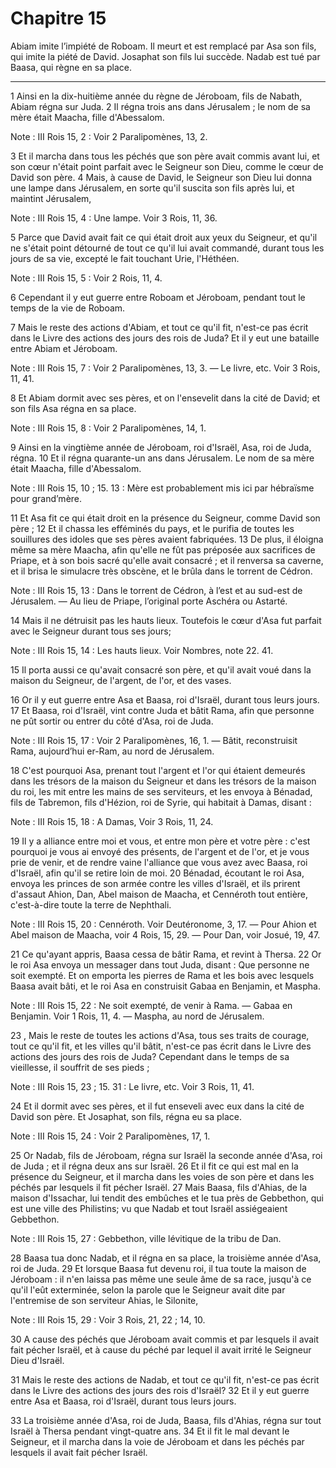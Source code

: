 # Chapitre 15

Abiam imite l’impiété de Roboam.
Il meurt et est remplacé par Asa son fils, qui imite la piété de David.
Josaphat son fils lui succède.
Nadab est tué par Baasa, qui règne en sa place.

***

1 Ainsi en la dix-huitième année du règne de Jéroboam, fils de Nabath, Abiam régna sur Juda. 2 Il régna trois ans dans Jérusalem ; le nom de sa mère était Maacha, fille d'Abessalom.

<span class="bible-note">Note : </span> III Rois 15, 2 : Voir 2 Paralipomènes, 13, 2.

3 Et il marcha dans tous les péchés que son père avait commis avant lui, et son cœur n'était point parfait avec le Seigneur son Dieu, comme le cœur de David son père. 4 Mais, à cause de David, le Seigneur son Dieu lui donna une lampe dans Jérusalem, en sorte qu'il suscita son fils après lui, et maintint Jérusalem,

<span class="bible-note">Note : </span> III Rois 15, 4 : Une lampe. Voir 3 Rois, 11, 36.

5 Parce que David avait fait ce qui était droit aux yeux du Seigneur, et qu'il ne s'était point détourné de tout ce qu'il lui avait commandé, durant tous les jours de sa vie, excepté le fait touchant Urie, l'Héthéen.

<span class="bible-note">Note : </span> III Rois 15, 5 : Voir 2 Rois, 11, 4.

6 Cependant il y eut guerre entre Roboam et Jéroboam, pendant tout le temps de la vie de Roboam.


7 Mais le reste des actions d'Abiam, et tout ce qu'il fit, n'est-ce pas écrit dans le Livre des actions des jours des rois de Juda? Et il y eut une bataille entre Abiam et Jéroboam.

<span class="bible-note">Note : </span> III Rois 15, 7 : Voir 2 Paralipomènes, 13, 3. ― Le livre, etc. Voir 3 Rois, 11, 41.

8 Et Abiam dormit avec ses pères, et on l'ensevelit dans la cité de David; et son fils Asa régna en sa place.

<span class="bible-note">Note : </span> III Rois 15, 8 : Voir 2 Paralipomènes, 14, 1.


9 Ainsi en la vingtième année de Jéroboam, roi d'Israël, Asa, roi de Juda, régna. 10 Et il régna quarante-un ans dans Jérusalem. Le nom de sa mère était Maacha, fille d'Abessalom.

<span class="bible-note">Note : </span> III Rois 15, 10 ; 15. 13 : Mère est probablement mis ici par hébraïsme pour grand’mère.


11 Et Asa fit ce qui était droit en la présence du Seigneur, comme David son père ; 12 Et il chassa les efféminés du pays, et le purifia de toutes les souillures des idoles que ses pères avaient fabriquées. 13 De plus, il éloigna même sa mère Maacha, afin qu'elle ne fût pas préposée aux sacrifices de Priape, et à son bois sacré qu'elle avait consacré ; et il renversa sa caverne, et il brisa le simulacre très obscène, et le brûla dans le torrent de Cédron.

<span class="bible-note">Note : </span> III Rois 15, 13 : Dans le torrent de Cédron, à l’est et au sud-est de Jérusalem. ― Au lieu de Priape, l’original porte Aschéra ou Astarté.

14 Mais il ne détruisit pas les hauts lieux. Toutefois le cœur d'Asa fut parfait avec le Seigneur durant tous ses jours;

<span class="bible-note">Note : </span> III Rois 15, 14 : Les hauts lieux. Voir Nombres, note 22. 41.

15 Il porta aussi ce qu'avait consacré son père, et qu'il avait voué dans la maison du Seigneur, de l'argent, de l'or, et des vases.


16 Or il y eut guerre entre Asa et Baasa, roi d'Israël, durant tous leurs jours. 17 Et Baasa, roi d'Israël, vint contre Juda et bâtit Rama, afin que personne ne pût sortir ou entrer du côté d'Asa, roi de Juda.

<span class="bible-note">Note : </span> III Rois 15, 17 : Voir 2 Paralipomènes, 16, 1. ― Bâtit, reconstruisit Rama, aujourd’hui er-Ram, au nord de Jérusalem.

18 C'est pourquoi Asa, prenant tout l'argent et l'or qui étaient demeurés dans les trésors de la maison du Seigneur et dans les trésors de la maison du roi, les mit entre les mains de ses serviteurs, et les envoya à Bénadad, fils de Tabremon, fils d'Hézion, roi de Syrie, qui habitait à Damas, disant :

<span class="bible-note">Note : </span> III Rois 15, 18 : A Damas, Voir 3 Rois, 11, 24.

19 Il y a alliance entre moi et vous, et entre mon père et votre père : c'est pourquoi je vous ai envoyé des présents, de l'argent et de l'or, et je vous prie de venir, et de rendre vaine l'alliance que vous avez avec Baasa, roi d'Israël, afin qu'il se retire loin de moi. 20 Bénadad, écoutant le roi Asa, envoya les princes de son armée contre les villes d'Israël, et ils prirent d'assaut Ahion, Dan, Abel maison de Maacha, et Cennéroth tout entière, c'est-à-dire toute la terre de Nephthali.

<span class="bible-note">Note : </span> III Rois 15, 20 : Cennéroth. Voir Deutéronome, 3, 17. ― Pour Ahion et Abel maison de Maacha, voir 4 Rois, 15, 29. ― Pour Dan, voir Josué, 19, 47.

21 Ce qu'ayant appris, Baasa cessa de bâtir Rama, et revint à Thersa. 22 Or le roi Asa envoya un messager dans tout Juda, disant : Que personne ne soit exempté. Et on emporta les pierres de Rama et les bois avec lesquels Baasa avait bâti, et le roi Asa en construisit Gabaa en Benjamin, et Maspha.

<span class="bible-note">Note : </span> III Rois 15, 22 : Ne soit exempté, de venir à Rama. ― Gabaa en Benjamin. Voir 1 Rois, 11, 4. ― Maspha, au nord de Jérusalem.


23 , Mais le reste de toutes les actions d'Asa, tous ses traits de courage, tout ce qu'il fit, et les villes qu'il bâtit, n'est-ce pas écrit dans le Livre des actions des jours des rois de Juda? Cependant dans le temps de sa vieillesse, il souffrit de ses pieds ;

<span class="bible-note">Note : </span> III Rois 15, 23 ; 15. 31 : Le livre, etc. Voir 3 Rois, 11, 41.

24 Et il dormit avec ses pères, et il fut enseveli avec eux dans la cité de David son père. Et Josaphat, son fils, régna eu sa place.

<span class="bible-note">Note : </span> III Rois 15, 24 : Voir 2 Paralipomènes, 17, 1.


25 Or Nadab, fils de Jéroboam, régna sur Israël la seconde année d'Asa, roi de Juda ; et il régna deux ans sur Israël. 26 Et il fit ce qui est mal en la présence du Seigneur, et il marcha dans les voies de son père et dans les péchés par lesquels il fit pécher Israël. 27 Mais Baasa, fils d'Ahias, de la maison d'Issachar, lui tendit des embûches et le tua près de Gebbethon, qui est une ville des Philistins; vu que Nadab et tout Israël assiégeaient Gebbethon.

<span class="bible-note">Note : </span> III Rois 15, 27 : Gebbethon, ville lévitique de la tribu de Dan.

28 Baasa tua donc Nadab, et il régna en sa place, la troisième année d'Asa, roi de Juda. 29 Et lorsque Baasa fut devenu roi, il tua toute la maison de Jéroboam : il n'en laissa pas même une seule âme de sa race, jusqu'à ce qu'il l'eût exterminée, selon la parole que le Seigneur avait dite par l'entremise de son serviteur Ahias, le Silonite,

<span class="bible-note">Note : </span> III Rois 15, 29 : Voir 3 Rois, 21, 22 ; 14, 10.

30 A cause des péchés que Jéroboam avait commis et par lesquels il avait fait pécher Israël, et à cause du péché par lequel il avait irrité le Seigneur Dieu d'Israël.


31 Mais le reste des actions de Nadab, et tout ce qu'il fit, n'est-ce pas écrit dans le Livre des actions des jours des rois d'Israël? 32 Et il y eut guerre entre Asa et Baasa, roi d'Israël, durant tous leurs jours.


33 La troisième année d'Asa, roi de Juda, Baasa, fils d'Ahias, régna sur tout Israël à Thersa pendant vingt-quatre ans. 34 Et il fit le mal devant le Seigneur, et il marcha dans la voie de Jéroboam et dans les péchés par lesquels il avait fait pécher Israël.

